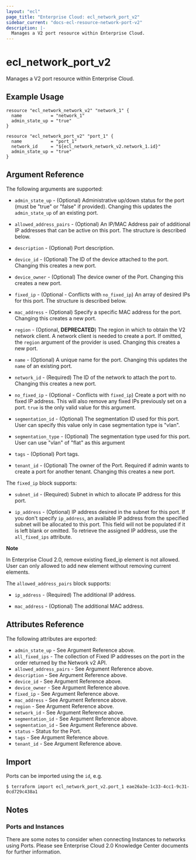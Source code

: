 ```yaml
---
layout: "ecl"
page_title: "Enterprise Cloud: ecl_network_port_v2"
sidebar_current: "docs-ecl-resource-network-port-v2"
description: |-
  Manages a V2 port resource within Enterprise Cloud.
---
```


# ecl\_network\_port\_v2

Manages a V2 port resource within Enterprise Cloud.

## Example Usage

```hcl
resource "ecl_network_network_v2" "network_1" {
  name           = "network_1"
  admin_state_up = "true"
}

resource "ecl_network_port_v2" "port_1" {
  name           = "port_1"
  network_id     = "${ecl_network_network_v2.network_1.id}"
  admin_state_up = "true"
}
```

## Argument Reference

The following arguments are supported:

* `admin_state_up` - (Optional) Administrative up/down status for the port
    (must be "true" or "false" if provided). Changing this updates the
    `admin_state_up` of an existing port.

* `allowed_address_pairs` - (Optional) An IP/MAC Address pair of additional IP
    addresses that can be active on this port. The structure is described
    below.

* `description` - (Optional) Port description.

* `device_id` - (Optional) The ID of the device attached to the port. Changing this
    creates a new port.

* `device_owner` - (Optional) The device owner of the Port.
    Changing this creates a new port.

* `fixed_ip` - (Optional - Conflicts with `no_fixed_ip`) An array of desired IPs for
    this port. The structure is described below.

* `mac_address` - (Optional) Specify a specific MAC address for the port. Changing
    this creates a new port.

* `region` - (Optional, **DEPRECATED**) The region in which to obtain the V2 network client.
    A network client is needed to create a port. If omitted, the
    `region` argument of the provider is used.
    Changing this creates a new port.

* `name` - (Optional) A unique name for the port. Changing this
    updates the `name` of an existing port.

* `network_id` - (Required) The ID of the network to attach the port to.
    Changing this creates a new port.

* `no_fixed_ip` - (Optional - Conflicts with `fixed_ip`) Create a port with no fixed
    IP address. This will also remove any fixed IPs previously set on a port. `true`
    is the only valid value for this argument.

* `segmentation_id` - (Optional) The segmentation ID used for this port.
    User can specify this value only in case segmentation type is "vlan".

* `segmentation_type` - (Optional) The segmentation type used for this port.
    User can use "vlan" of "flat" as this argument

* `tags` - (Optional) Port tags.

* `tenant_id` - (Optional) The owner of the Port. Required if admin wants
    to create a port for another tenant. Changing this creates a new port.

The `fixed_ip` block supports:

* `subnet_id` - (Required) Subnet in which to allocate IP address for
this port.

* `ip_address` - (Optional) IP address desired in the subnet for this port. If
you don't specify `ip_address`, an available IP address from the specified
subnet will be allocated to this port. This field will not be populated if it
is left blank or omitted. To retrieve the assigned IP address, use the
`all_fixed_ips` attribute.

**Note**

In Enterprise Cloud 2.0, remove existing fixed_ip element is not allowed.
User can only allowed to add new element without removing current elements.

The `allowed_address_pairs` block supports:

* `ip_address` - (Required) The additional IP address.

* `mac_address` - (Optional) The additional MAC address.

## Attributes Reference

The following attributes are exported:

* `admin_state_up` - See Argument Reference above.
* `all_fixed_ips` - The collection of Fixed IP addresses on the port in the
  order returned by the Network v2 API.
* `allowed_address_pairs` - See Argument Reference above.
* `description` - See Argument Reference above.
* `device_id` - See Argument Reference above.
* `device_owner` - See Argument Reference above.
* `fixed_ip` - See Argument Reference above.
* `mac_address` - See Argument Reference above.
* `region` - See Argument Reference above.
* `network_id` - See Argument Reference above.
* `segmentation_id` - See Argument Reference above.
* `segmentation_id` - See Argument Reference above.
* `status` - Status for the Port.
* `tags` - See Argument Reference above.
* `tenant_id` - See Argument Reference above.

## Import

Ports can be imported using the `id`, e.g.

```
$ terraform import ecl_network_port_v2.port_1 eae26a3e-1c33-4cc1-9c31-0cd729c438a1
```

## Notes

### Ports and Instances

There are some notes to consider when connecting Instances to networks using
Ports.
Please see Enterprise Cloud 2.0 Knowledge Center documents for further information.
